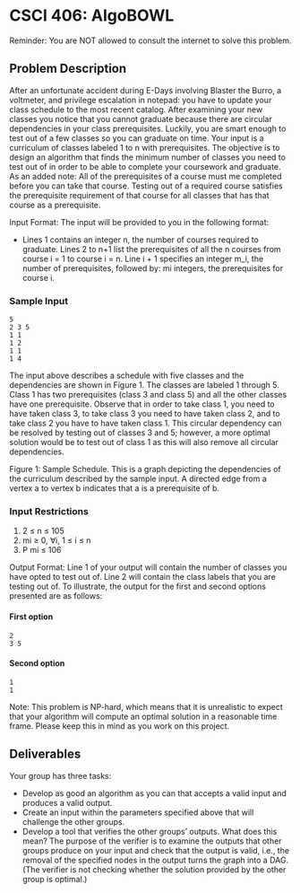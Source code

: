 # CSCI 406: AlgoBOWL

Reminder: You are NOT allowed to consult the internet to solve this problem.

## Problem Description

After an unfortunate accident during E-Days involving Blaster the Burro, a voltmeter, and privilege escalation in notepad: you have to update your class schedule to the most recent catalog. After examining your new classes you notice that you cannot graduate because there are circular dependencies in your class prerequisites. Luckily, you are smart enough to test out of a few classes so you can graduate on time.
Your input is a curriculum of classes labeled 1 to n with prerequisites. The objective is to design an algorithm that finds the minimum number of classes you need to test out of in order to be able to complete your coursework and graduate. As an added note: All of the prerequisites of a course must me completed before you can take that course. Testing out of a required course satisfies the prerequisite requirement of that course for all classes that has that course as a prerequisite.

Input Format:
The input will be provided to you in the following format:

- Lines 1 contains an integer n, the number of courses required to graduate. Lines 2 to n+1 list the prerequisites of all the n courses from course i = 1 to course i = n. Line i + 1 specifies an integer m_i, the number of prerequisites, followed by: mi integers, the prerequisites for course i.

### Sample Input

```
5
2 3 5
1 1
1 2
1 1
1 4
```

The input above describes a schedule with five classes and the dependencies are shown in Figure 1. The classes are labeled 1 through 5. Class 1 has two prerequisites (class 3 and class 5) and all the other classes have one prerequisite. Observe that in order to take class 1, you need to have taken class 3, to take class 3 you need to have taken class 2, and to take class 2 you have to have taken class 1. This circular dependency can be resolved by testing out of classes 3 and 5; however, a more optimal solution would be to test out of class 1 as this will also remove all circular dependencies.

Figure 1: Sample Schedule. This is a graph depicting the dependencies of the curriculum described by the sample input. A directed edge from a vertex a to vertex b indicates that a is a prerequisite of b.

### Input Restrictions

1. 2 ≤ n ≤ 105
2. mi ≥ 0, ∀i, 1 ≤ i ≤ n
3. P mi ≤ 106

Output Format: Line 1 of your output will contain the number of classes you have opted to test out of. Line 2 will contain the class labels that you are testing out of. To illustrate, the output for the first and second options presented are as follows:

#### First option

```
2
3 5
```

#### Second option

```
1
1
```

Note: This problem is NP-hard, which means that it is unrealistic to expect that your algorithm will compute an optimal solution in a reasonable time frame. Please keep this in mind as you work on this project.

## Deliverables

Your group has three tasks:

- Develop as good an algorithm as you can that accepts a valid input and produces a valid output.
- Create an input within the parameters specified above that will challenge the other groups.
- Develop a tool that verifies the other groups’ outputs. What does this mean? The purpose of the verifier is to examine the outputs that other groups produce on your input and check that the output is valid, i.e., the removal of the specified nodes in the output turns the graph into a DAG. (The verifier is not checking whether the solution provided by the other group is optimal.)
